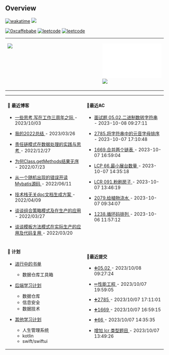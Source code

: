 
## Overview

[![wakatime](https://wakatime.com/badge/user/78591c59-95d5-4479-b2fc-988c35f31d59.svg)](https://wakatime.com/@78591c59-95d5-4479-b2fc-988c35f31d59) ![](https://gpvc.arturio.dev/0xcaffebabe)

[![0xcaffebabe](https://img.shields.io/static/v1?label=LeetCode%200xcaffebabe&message=5927&color=success)](https://leetcode.cn/u/0xcaffebabe/) [![leetcode](https://img.shields.io/static/v1?label=Solved&message=960%20/%203506&color=success)](https://leetcode.cn/u/0xcaffebabe/) [![leetcode](https://img.shields.io/static/v1?label=Accepted&message=84.53%&color=success)](https://leetcode.cn/u/0xcaffebabe/)

<table border="0">
  <tr border="0">

  <td valign="top" width="60%">

  ![](https://github-readme-stats.vercel.app/api/wakatime?username=0xcaffebabe&layout=compact&langs_count=12&theme=dark&range=all_time)

  </td>

  <td valign="top" width="40%">

  ![](https://raw.githubusercontent.com/0xcaffebabe/github-stats/master/generated/overview.svg)
  ![](https://github-profile-summary-cards.vercel.app/api/cards/productive-time?username=0xcaffebabe&theme=github_dark&utcOffset=8)

  </td>
  </tr>

</table>

<table>

<tr>
<td valign="top" width="50%">

#### 📖 最近博客


* <a href="https://0xcaffebabe.github.io/%E4%BA%BA%E7%94%9F/2023/10/03/%E4%B8%80%E4%BA%9B%E6%80%9D%E8%80%83,%E5%86%99%E5%9C%A8%E5%B7%A5%E4%BD%9C%E4%B8%89%E5%91%A8%E5%B9%B4%E4%B9%8B%E9%99%85.html" target="_blank"> 一些思考,写在工作三周年之际 </a> - 2023/10/03 

    
* <a href="https://0xcaffebabe.github.io/%E4%BA%BA%E7%94%9F/2023/03/26/%E6%88%91%E7%9A%842022%E6%80%BB%E7%BB%93.html" target="_blank"> 我的2022总结 </a> - 2023/03/26 

    
* <a href="https://0xcaffebabe.github.io/%E8%AE%BE%E8%AE%A1%E6%A8%A1%E5%BC%8F/2022/12/27/%E8%B4%A3%E4%BB%BB%E9%93%BE%E6%A8%A1%E5%BC%8F%E5%9C%A8%E6%95%B0%E6%8D%AE%E5%A4%84%E7%90%86%E7%9A%84%E5%AE%9E%E8%B7%B5%E4%B8%8E%E6%80%9D%E8%80%83.html" target="_blank"> 责任链模式在数据处理的实践与思考 </a> - 2022/12/27 

    
* <a href="https://0xcaffebabe.github.io/jvm/2022/07/23/%E4%B8%BA%E4%BD%95Class.getMethods%E7%BB%93%E6%9E%9C%E6%97%A0%E5%BA%8F.html" target="_blank"> 为何Class.getMethods结果无序 </a> - 2022/07/23 

    
* <a href="https://0xcaffebabe.github.io/java/2022/06/11/%E4%BB%8E%E4%B8%80%E4%B8%AA%E9%9A%8F%E6%9C%BA%E5%87%BA%E7%8E%B0%E7%9A%84%E9%94%99%E8%AF%AF%E5%BC%80%E8%AF%BBMybatis%E6%BA%90%E7%A0%81.html" target="_blank"> 从一个随机出现的错误开读Mybatis源码 </a> - 2022/06/11 

    
* <a href="https://0xcaffebabe.github.io/%E6%97%A5%E5%B8%B8/2022/04/09/%E6%8A%80%E6%9C%AF%E6%A0%88%E6%97%A0%E5%85%B3doc%E6%96%87%E6%A1%A3%E7%94%9F%E6%88%90%E6%96%B9%E6%A1%88.html" target="_blank"> 技术栈无关doc文档生成方案 </a> - 2022/04/09 

    
* <a href="https://0xcaffebabe.github.io/%E8%AE%BE%E8%AE%A1%E6%A8%A1%E5%BC%8F/2022/03/27/%E8%B0%88%E8%B0%88%E7%BB%84%E5%90%88%E7%AD%96%E7%95%A5%E6%A8%A1%E5%BC%8F%E5%8F%8A%E5%9C%A8%E7%94%9F%E4%BA%A7%E7%9A%84%E5%BA%94%E7%94%A8.html" target="_blank"> 谈谈组合策略模式及在生产的应用 </a> - 2022/03/27 

    
* <a href="https://0xcaffebabe.github.io/%E8%AE%BE%E8%AE%A1%E6%A8%A1%E5%BC%8F/2022/03/20/%E8%B0%88%E8%B0%88%E6%A8%A1%E6%9D%BF%E6%96%B9%E6%B3%95%E6%A8%A1%E5%BC%8F%E5%9C%A8%E5%AE%9E%E9%99%85%E7%94%9F%E4%BA%A7%E7%9A%84%E5%BA%94%E7%94%A8%E5%8F%8A%E4%BB%A3%E7%A0%81%E5%A4%8D%E7%94%A8.html" target="_blank"> 谈谈模板方法模式在实际生产的应用及代码复用 </a> - 2022/03/20 

        

</td>

<td valign="top" width="50%">

#### 🔋最近AC


  * <a href="https://leetcode.cn/submissions/detail/472124003" target="_blank"> 面试题 05.02.二进制数转字符串 </a> - 2023-10-08 09:27:11 

    
  * <a href="https://leetcode.cn/submissions/detail/471979262" target="_blank"> 2785.将字符串中的元音字母排序 </a> - 2023-10-07 17:10:48 

    
  * <a href="https://leetcode.cn/submissions/detail/471974300" target="_blank"> 1669.合并两个链表 </a> - 2023-10-07 16:59:04 

    
  * <a href="https://leetcode.cn/submissions/detail/471915292" target="_blank"> LCP 66.最小展台数量 </a> - 2023-10-07 14:35:18 

    
  * <a href="https://leetcode.cn/submissions/detail/471902711" target="_blank"> LCR 091.粉刷房子 </a> - 2023-10-07 13:46:19 

    
  * <a href="https://leetcode.cn/submissions/detail/471840282" target="_blank"> 2079.给植物浇水 </a> - 2023-10-07 09:34:07 

    
  * <a href="https://leetcode.cn/submissions/detail/471648791" target="_blank"> 1238.循环码排列 </a> - 2023-10-06 11:57:12 

    

</td>

</tr>

<tr>

<td valign="top" width="50%">

#### 📝 计划

- [进行中的书单](https://github.com/users/0xcaffebabe/projects/4)
  - 数据仓库工具箱


- [后端学习计划](https://github.com/users/0xcaffebabe/projects/1)
  - 数据仓库
  - 信息安全
  - 数据技术


- [其他学习计划](https://github.com/users/0xcaffebabe/projects/3)
  - 人生管理系统
  - kotlin
  - swift/swiftui


<td>

#### 🌴最近提交


  * <a href="https://github.com/0xcaffebabe/leetcode/commit/af2966a82edfbea0f118ede76ad43d86e5663028" target="_blank"> ➕05.02 </a> - 2023/10/08 09:27:24 

    
  * <a href="https://github.com/0xcaffebabe/note/commit/8c6d449ed73e72c61f8b14a4679e8807da2497dc" target="_blank"> ✏性能工程 </a> - 2023/10/07 19:59:05 

    
  * <a href="https://github.com/0xcaffebabe/leetcode/commit/96d34010f19dd87e66c35b13a4c51458be173bf6" target="_blank"> ➕2785 </a> - 2023/10/07 17:11:01 

    
  * <a href="https://github.com/0xcaffebabe/leetcode/commit/867d3143d3b1dcd6d059df882f9644ecde0e6737" target="_blank"> ➕1669 </a> - 2023/10/07 16:59:15 

    
  * <a href="https://github.com/0xcaffebabe/leetcode/commit/5f430c4f3e573c944db74da49a9fad23e4997127" target="_blank"> ➕66 </a> - 2023/10/07 14:35:35 

    
  * <a href="https://github.com/0xcaffebabe/leetcode/commit/8b646e8ca3587c6dd6effd50e2357424d13fcee9" target="_blank"> 增加 lcr 类型题目 </a> - 2023/10/07 13:49:26 

    

</td>

</tr>

</table>

